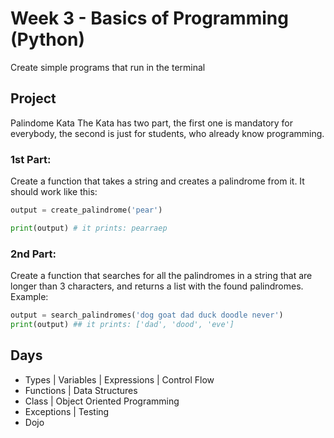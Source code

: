 # Week 3 - Basics of Programming (Python)
Create simple programs that run in the terminal

## Project
Palindome Kata
The Kata has two part, the first one is mandatory for everybody, the second
is just for students, who already know programming.

### 1st Part:
Create a function that takes a string and creates a palindrome from it.
It should work like this:
```python
output = create_palindrome('pear')

print(output) # it prints: pearraep
```
### 2nd Part:
Create a function that searches for all the palindromes in a string that are
longer than 3 characters, and returns a list with the found palindromes.
Example:
```python
output = search_palindromes('dog goat dad duck doodle never')
print(output) ## it prints: ['dad', 'dood', 'eve']
```

## Days
- Types | Variables | Expressions | Control Flow
- Functions | Data Structures
- Class | Object Oriented Programming
- Exceptions | Testing
- Dojo
